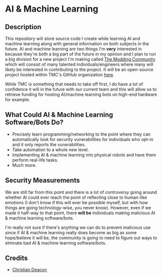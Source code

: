 # AI & Machine Learning
## Description
This repository will store source code I create while learning AI and machine learning along with general information on both subjects in the future. AI and machine learning are two things I'm **very** interested in because they're both a big part of the future in my opinion and I plan to run a big division for a new project I'm making called [The Modding Community](https://moddingcommunity.com/forums/topic/7-our-vision-goals-partner-proposal/#comment-7) which will consist of many talented individuals/engineers where many will likely be interested in contributing to the project. It will be an open-source project hosted within TMC's GitHub organization [here](https://github.com/modcommunity).

While TMC is something that needs to take off first, I do have a lot of confidence it will in the future with our current team and this will allow us to retrieve funding for hosting AI/machine learning bots on high-end hardware for example.

## What Could AI & Machine Learning Software/Bots Do?
* Precisely learn programming/networking to the point where they can automatically look for security vunerabilities for individuals who opt-in and it only reports the vunerabilities.
* Take automation to a whole new level.
* Implementing AI & machine learning into physical *robots* and have them perform real-life tasks.
* Much more.

## Security Measurements
We are still far from this point and there is a lot of controversy going around whether AI could ever reach the point of reflecting close to human-like emotions (I don't know if this will ever be possible myself, but with how things are going technology-wise, you never know). However, even if we made it half-way to that point, there **will be** individuals making malicious AI & machine learning software/bots.

I'm really not sure if there's anything we can do to prevent malicious use since if AI & machine learning really does become as big as some hope/believe it will be, the community is going to need to figure out ways to elminate bad AI & machine learning software/bots.

## Credits
* [Christian Deacon](https://github.com/gamemann)
